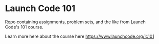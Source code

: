 # Launch Code 101

Repo containing assignments, problem sets, and the like from Launch Code's 101 course. 

Learn more here about the course here https://www.launchcode.org/lc101